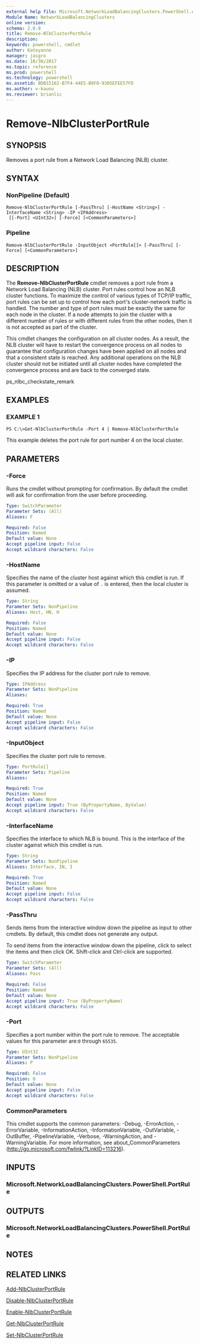 ```yaml
---
external help file: Microsoft.NetworkLoadBalancingClusters.PowerShell.dll-Help.xml
Module Name: NetworkLoadBalancingClusters
online version: 
schema: 2.0.0
title: Remove-NlbClusterPortRule
description: 
keywords: powershell, cmdlet
author: Kateyanne
manager: jasgro
ms.date: 10/30/2017
ms.topic: reference
ms.prod: powershell
ms.technology: powershell
ms.assetid: 8DB15162-B7F4-44E5-B9F0-9305EFEE57FD
ms.author: v-kaunu
ms.reviewer: brianlic
---
```


# Remove-NlbClusterPortRule

## SYNOPSIS
Removes a port rule from a Network Load Balancing (NLB) cluster.

## SYNTAX

### NonPipeline (Default)
```
Remove-NlbClusterPortRule [-PassThru] [-HostName <String>] -InterfaceName <String> -IP <IPAddress>
 [[-Port] <UInt32>] [-Force] [<CommonParameters>]
```

### Pipeline
```
Remove-NlbClusterPortRule -InputObject <PortRule[]> [-PassThru] [-Force] [<CommonParameters>]
```

## DESCRIPTION
The **Remove-NlbClusterPortRule** cmdlet removes a port rule from a Network Load Balancing (NLB) cluster.
Port rules control how an NLB cluster functions.
To maximize the control of various types of TCP/IP traffic, port rules can be set up to control how each port's cluster-network traffic is handled.
The number and type of port rules must be exactly the same for each node in the cluster.
If a node attempts to join the cluster with a different number of rules or with different rules from the other nodes, then it is not accepted as part of the cluster.

This cmdlet changes the configuration on all cluster nodes.
As a result, the NLB cluster will have to restart the convergence process on all nodes to guarantee that configuration changes have been applied on all nodes and that a consistent state is reached.
Any additional operations on the NLB cluster should not be initiated until all cluster nodes have completed the convergence process and are back to the converged state.

ps_nlbc_checkstate_remark

## EXAMPLES

### EXAMPLE 1
```
PS C:\>Get-NlbClusterPortRule -Port 4 | Remove-NlbClusterPortRule
```

This example deletes the port rule for port number 4 on the local cluster.

## PARAMETERS

### -Force
Runs the cmdlet without prompting for confirmation.
By default the cmdlet will ask for confirmation from the user before proceeding.

```yaml
Type: SwitchParameter
Parameter Sets: (All)
Aliases: F

Required: False
Position: Named
Default value: None
Accept pipeline input: False
Accept wildcard characters: False
```

### -HostName
Specifies the name of the cluster host against which this cmdlet is run.
If this parameter is omitted or a value of `.` is entered, then the local cluster is assumed.

```yaml
Type: String
Parameter Sets: NonPipeline
Aliases: Host, HN, H

Required: False
Position: Named
Default value: None
Accept pipeline input: False
Accept wildcard characters: False
```

### -IP
Specifies the IP address for the cluster port rule to remove.

```yaml
Type: IPAddress
Parameter Sets: NonPipeline
Aliases: 

Required: True
Position: Named
Default value: None
Accept pipeline input: False
Accept wildcard characters: False
```

### -InputObject
Specifies the cluster port rule to remove.

```yaml
Type: PortRule[]
Parameter Sets: Pipeline
Aliases: 

Required: True
Position: Named
Default value: None
Accept pipeline input: True (ByPropertyName, ByValue)
Accept wildcard characters: False
```

### -InterfaceName
Specifies the interface to which NLB is bound.
This is the interface of the cluster against which this cmdlet is run.

```yaml
Type: String
Parameter Sets: NonPipeline
Aliases: Interface, IN, I

Required: True
Position: Named
Default value: None
Accept pipeline input: False
Accept wildcard characters: False
```

### -PassThru
Sends items from the interactive window down the pipeline as input to other cmdlets.
By default, this cmdlet does not generate any output. 
                         
To send items from the interactive window down the pipeline, click to select the items and then click OK.
Shift-click and Ctrl-click are supported.

```yaml
Type: SwitchParameter
Parameter Sets: (All)
Aliases: Pass

Required: False
Position: Named
Default value: None
Accept pipeline input: True (ByPropertyName)
Accept wildcard characters: False
```

### -Port
Specifies a port number within the port rule to remove.
The acceptable values for this parameter are:`0` through `65535`.

```yaml
Type: UInt32
Parameter Sets: NonPipeline
Aliases: P

Required: False
Position: 0
Default value: None
Accept pipeline input: False
Accept wildcard characters: False
```

### CommonParameters
This cmdlet supports the common parameters: -Debug, -ErrorAction, -ErrorVariable, -InformationAction, -InformationVariable, -OutVariable, -OutBuffer, -PipelineVariable, -Verbose, -WarningAction, and -WarningVariable. For more information, see about_CommonParameters (http://go.microsoft.com/fwlink/?LinkID=113216).

## INPUTS

### Microsoft.NetworkLoadBalancingClusters.PowerShell.PortRule

## OUTPUTS

### Microsoft.NetworkLoadBalancingClusters.PowerShell.PortRule

## NOTES

## RELATED LINKS

[Add-NlbClusterPortRule](./Add-NlbClusterPortRule.md)

[Disable-NlbClusterPortRule](./Disable-NlbClusterPortRule.md)

[Enable-NlbClusterPortRule](./Enable-NlbClusterPortRule.md)

[Get-NlbClusterPortRule](./Get-NlbClusterPortRule.md)

[Set-NlbClusterPortRule](./Set-NlbClusterPortRule.md)

